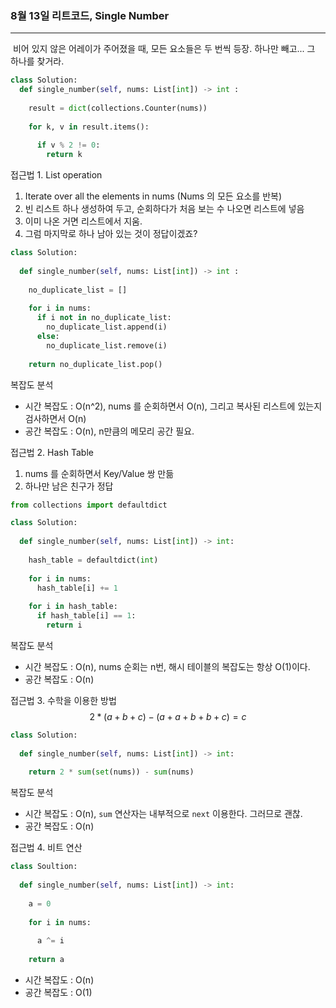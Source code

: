 ### 8월 13일 리트코드, Single Number

---

​	비어 있지 않은 어레이가 주어졌을 때, 모든 요소들은 두 번씩 등장. 하나만 빼고... 그 하나를 찾거라.

```python
class Solution:
  def single_number(self, nums: List[int]) -> int :
    
    result = dict(collections.Counter(nums))
    
    for k, v in result.items():
      
      if v % 2 != 0:
        return k
```



접근법 1. List operation

1. Iterate over all the elements in nums (Nums 의 모든 요소를 반복)
2. 빈 리스트 하나 생성하여 두고, 순회하다가 처음 보는 수 나오면 리스트에 넣음
3. 이미 나온 거면 리스트에서 지움.
4. 그럼 마지막로 하나 남아 있는 것이 정답이겠죠?

```python
class Solution:
  
  def single_number(self, nums: List[int]) -> int :
    
    no_duplicate_list = []
    
    for i in nums:
      if i not in no_duplicate_list:
        no_duplicate_list.append(i)
      else:
        no_duplicate_list.remove(i)
    
    return no_duplicate_list.pop()
```

복잡도 분석

- 시간 복잡도 : O(n^2), nums 를 순회하면서 O(n), 그리고 복사된 리스트에 있는지 검사하면서 O(n)
- 공간 복잡도 : O(n), n만큼의 메모리 공간 필요.



접근법 2. Hash Table

1. nums 를 순회하면서 Key/Value 쌍 만듦
2. 하나만 남은 친구가 정답

```python
from collections import defaultdict

class Solution:
  
  def single_number(self, nums: List[int]) -> int:
    
    hash_table = defaultdict(int)
    
    for i in nums:
      hash_table[i] += 1
      
    for i in hash_table:
      if hash_table[i] == 1:
        return i
```

복잡도 분석

- 시간 복잡도 : O(n), nums 순회는 n번, 해시 테이블의 복잡도는 항상 O(1)이다.
- 공간 복잡도 : O(n)



접근법 3. 수학을 이용한 방법
$$
2 * (a + b + c) - (a + a + b + b + c) = c
$$

```python
class Solution:
  
  def single_number(self, nums: List[int]) -> int:
    
    return 2 * sum(set(nums)) - sum(nums)
```

복잡도 분석

- 시간 복잡도 : O(n), ``sum`` 연산자는 내부적으로 ``next`` 이용한다. 그러므로 괜찮.
- 공간 복잡도 : O(n)



접근법 4. 비트 연산

```python
class Soultion:
  
  def single_number(self, nums: List[int]) -> int:
    
    a = 0
    
    for i in nums:
      
      a ^= i
      
    return a
```

- 시간 복잡도 : O(n) 
- 공간 복잡도 : O(1)

